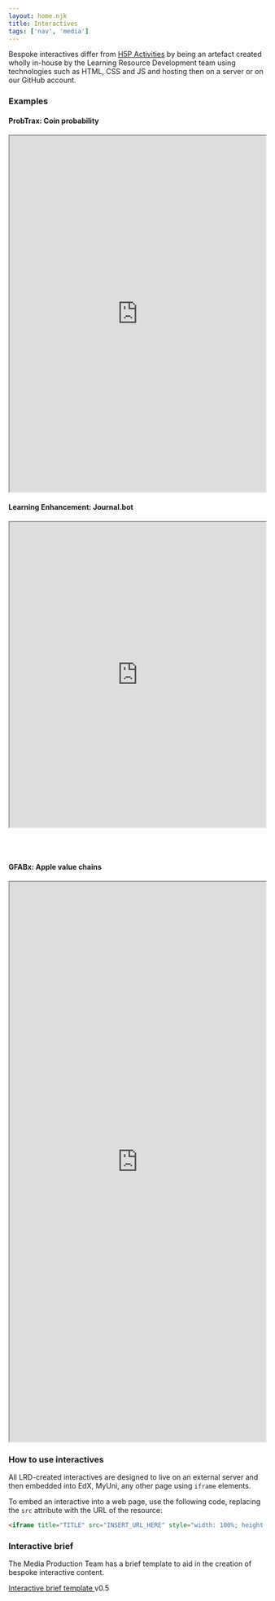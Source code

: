 ```yaml
---
layout: home.njk
title: Interactives
tags: ['nav', 'media']
---
```


<div class="adx">

Bespoke interactives differ from [H5P Activities](../h5p/) by being an artefact created wholly in-house by the Learning Resource Development team
using technologies such as HTML, CSS and JS and hosting then on a server or on our GitHub account.

<h3 class="adx-markup-block-primary">Examples</h3>

#### ProbTrax: Coin probability

<iframe title="MathTraX : Coin Flip Simulation" src="https://lti-adx.adelaide.edu.au/maths/coin-flip/index.html" style="width: 100%; height: 700px;"></iframe>

#### Learning Enhancement: Journal.bot

<iframe title="Journal Reading Resource" src="https://lti-adx.adelaide.edu.au/learn-en-in/journal/" style="width: 100%; height: 600px;"></iframe>

<br><br>

#### GFABx: Apple value chains

<iframe title="Value Chains : Apples" src="https://lti-adx.adelaide.edu.au/global-food/chains/" style="width: 100%; height: 1100px;"></iframe>

<h3 class="adx-markup-block-primary">How to use interactives</h3>

All LRD-created interactives are designed to live on an external server and then embedded into EdX, MyUni, any other page using `iframe` elements.

To embed an interactive into a web page, use the following code, replacing the `src` attribute with the URL of the resource:

```html
<iframe title="TITLE" src="INSERT_URL_HERE" style="width: 100%; height: HEIGHT_OF_ACTIVITY;"></iframe>
```

<h3 class="adx-markup-block-primary">Interactive brief</h3>

The Media Production Team has a brief template to aid in the creation of bespoke interactive content.

<a class="adx-button brand-midblue" href="https://universityofadelaide.box.com/shared/static/ayq3q3u1urrl6cue8erdy2ryyqzzm5nm.docx" download>Interactive brief template <i class="fad fa-file-word"></i></a> <span class="badge">v0.5</span>

</div>